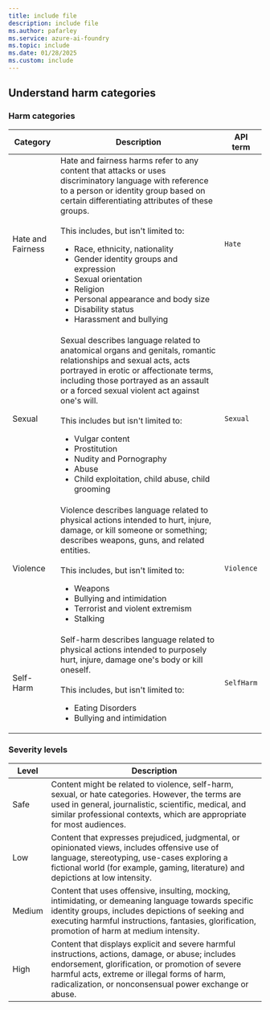 ```yaml
---
title: include file
description: include file
ms.author: pafarley
ms.service: azure-ai-foundry
ms.topic: include
ms.date: 01/28/2025
ms.custom: include
---
```


## Understand harm categories

### Harm categories

| Category  | Description         |API term |
| --------- | ------------------- | --- |
| Hate and Fairness      | Hate and fairness harms refer to any content that attacks or uses discriminatory language with reference to a person or identity group based on certain differentiating attributes of these groups. <br><br>This includes, but isn't limited to:<ul><li>Race, ethnicity, nationality</li><li>Gender identity groups and expression</li><li>Sexual orientation</li><li>Religion</li><li>Personal appearance and body size</li><li>Disability status</li><li>Harassment and bullying</li></ul> | `Hate` |
| Sexual  | Sexual describes language related to anatomical organs and genitals, romantic relationships and sexual acts, acts portrayed in erotic or affectionate terms, including those portrayed as an assault or a forced sexual violent act against one's will. <br><br> This includes but isn't limited to:<ul><li>Vulgar content</li><li>Prostitution</li><li>Nudity and Pornography</li><li>Abuse</li><li>Child exploitation, child abuse, child grooming</li></ul>   | `Sexual` |
| Violence  | Violence describes language related to physical actions intended to hurt, injure, damage, or kill someone or something; describes weapons, guns, and related entities. <br><br>This includes, but isn't limited to:  <ul><li>Weapons</li><li>Bullying and intimidation</li><li>Terrorist and violent extremism</li><li>Stalking</li></ul>  | `Violence` |
| Self-Harm  | Self-harm describes language related to physical actions intended to purposely hurt, injure, damage one's body or kill oneself. <br><br> This includes, but isn't limited to: <ul><li>Eating Disorders</li><li>Bullying and intimidation</li></ul>  | `SelfHarm` |

### Severity levels 

| Level | Description |
| --- | ---|
|Safe |Content might be related to violence, self-harm, sexual, or hate categories. However, the terms are used in general, journalistic, scientific, medical, and similar professional contexts, which are appropriate for most audiences. |
|Low |Content that expresses prejudiced, judgmental, or opinionated views, includes offensive use of language, stereotyping, use-cases exploring a fictional world (for example, gaming, literature) and depictions at low intensity.| 
|Medium |Content that uses offensive, insulting, mocking, intimidating, or demeaning language towards specific identity groups, includes depictions of seeking and executing harmful instructions, fantasies, glorification, promotion of harm at medium intensity. |
|High |Content that displays explicit and severe harmful instructions, actions, damage, or abuse; includes endorsement, glorification, or promotion of severe harmful acts, extreme or illegal forms of harm, radicalization, or nonconsensual power exchange or abuse. |